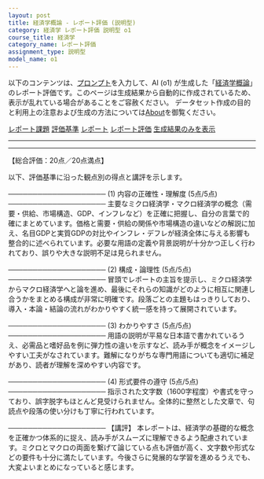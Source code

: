 ```yaml
---
layout: post
title: 経済学概論 - レポート評価 (説明型)
category: 経済学 レポート評価 説明型 o1
course_title: 経済学
category_name: レポート評価
assignment_type: 説明型
model_name: o1
---
```


以下のコンテンツは、[プロンプト](https://github.com/takedatoshiyuki/synthetic_assignments/tree/main/generated/経済学/o1/prompt_レポート評価-説明型.md)を入力して、AI (o1) が生成した「[経済学概論](/contents/経済学/)」のレポート評価です。このページは生成結果から自動的に作成されているため、表示が乱れている場合があることをご容赦ください。
データセット作成の目的と利用上の注意および生成の方法については[About](/About)を御覧ください。

[レポート課題](../レポート課題-説明型)
[評価基準](../評価基準-説明型)
[レポート](../レポート-説明型)
[レポート評価](../レポート評価-説明型)
[生成結果のみを表示](https://github.com/takedatoshiyuki/synthetic_assignments/tree/main/generated/経済学/o1/レポート評価-説明型.md)
  

***
***
  
【総合評価：20点／20点満点】

以下、評価基準に沿った観点別の得点と講評を示します。

────────────────────
(1) 内容の正確性・理解度 (5点/5点)
────────────────────
主要なミクロ経済学・マクロ経済学の概念（需要・供給、市場構造、GDP、インフレなど）を正確に把握し、自分の言葉で的確にまとめています。価格と需要・供給の関係や市場構造の違いなどの解説に加え、名目GDPと実質GDPの対比やインフレ・デフレが経済全体に与える影響も整合的に述べられています。必要な用語の定義や背景説明が十分かつ正しく行われており、誤りや大きな説明不足は見られません。

────────────────────
(2) 構成・論理性 (5点/5点)
────────────────────
冒頭でレポートの主旨を提示し、ミクロ経済学からマクロ経済学へと論を進め、最後にそれらの知識がどのように相互に関連し合うかをまとめる構成が非常に明確です。段落ごとの主題もはっきりしており、導入・本論・結論の流れがわかりやすく統一感を持って展開されています。

────────────────────
(3) わかりやすさ (5点/5点)
────────────────────
用語の説明が平易な日本語で書かれているうえ、必需品と嗜好品を例に弾力性の違いを示すなど、読み手が概念をイメージしやすい工夫がなされています。難解になりがちな専門用語についても適切に補足があり、読者が理解を深めやすい内容です。

────────────────────
(4) 形式要件の遵守 (5点/5点)
────────────────────
指示された文字数（1600字程度）や書式を守っており、誤字脱字もほとんど見受けられません。全体的に整然とした文章で、句読点や段落の使い分けも丁寧に行われています。

────────────────────
【講評】
本レポートは、経済学の基礎的な概念を正確かつ体系的に捉え、読み手がスムーズに理解できるよう配慮されています。ミクロとマクロの両面を繋げて論じている点も評価が高く、文字数や形式などの要件も十分に満たしています。今後さらに発展的な学習を進めるうえでも、大変よいまとめになっていると感じます。
